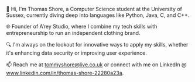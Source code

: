 👋 Hi, I'm Thomas Shore, a Computer Science student at the University of Sussex, currently diving deep into languages like Python, Java, C, and C++. 

🌐 Founder of A’rey Studio, where I combine my tech skills with entrepreneurship to run an independent clothing brand.

🔍 I'm always on the lookout for innovative ways to apply my skills, whether it's enhancing data security or improving user experience.

📫 Reach me at tommyshore@live.co.uk or connect with me on LinkedIn @ www.linkedin.com/in/thomas-shore-22280a23a.
